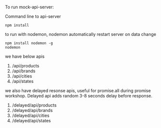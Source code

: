 To run mock-api-server:

Command line to api-server

	npm install

to run with nodemon, nodemon automatically restart server on data change

	npm install nodemon -g
	nodemon

we have below apis

1. /api/products
2. /api/brands
3. /api/cities
4. /api/states

we also have delayed resonse apis, useful for promise.all during promise workshop. Delayed api adds random 3-8 seconds delay before response.

1. /delayed/api/products
2. /delayed/api/brands
3. /delayed/api/cities
4. /delayed/api/states
